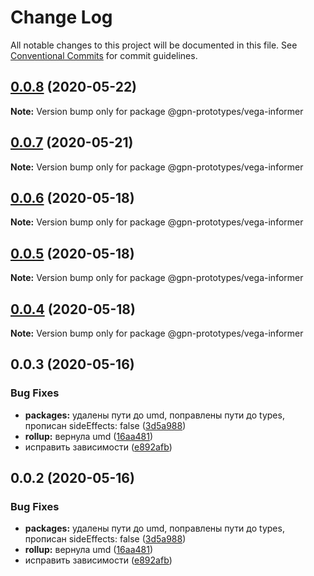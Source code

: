 # Change Log

All notable changes to this project will be documented in this file.
See [Conventional Commits](https://conventionalcommits.org) for commit guidelines.

## [0.0.8](https://github.com/gpn-prototypes/vega-ui/compare/@gpn-prototypes/vega-informer@0.0.7...@gpn-prototypes/vega-informer@0.0.8) (2020-05-22)

**Note:** Version bump only for package @gpn-prototypes/vega-informer





## [0.0.7](https://github.com/gpn-prototypes/vega-ui/compare/@gpn-prototypes/vega-informer@0.0.6...@gpn-prototypes/vega-informer@0.0.7) (2020-05-21)

**Note:** Version bump only for package @gpn-prototypes/vega-informer





## [0.0.6](https://github.com/gpn-prototypes/vega-ui/compare/@gpn-prototypes/vega-informer@0.0.5...@gpn-prototypes/vega-informer@0.0.6) (2020-05-18)

**Note:** Version bump only for package @gpn-prototypes/vega-informer





## [0.0.5](https://github.com/gpn-prototypes/vega-ui/compare/@gpn-prototypes/vega-informer@0.0.3...@gpn-prototypes/vega-informer@0.0.5) (2020-05-18)

**Note:** Version bump only for package @gpn-prototypes/vega-informer





## [0.0.4](https://github.com/gpn-prototypes/vega-ui/compare/@gpn-prototypes/vega-informer@0.0.3...@gpn-prototypes/vega-informer@0.0.4) (2020-05-18)

**Note:** Version bump only for package @gpn-prototypes/vega-informer





## 0.0.3 (2020-05-16)


### Bug Fixes

* **packages:** удалены пути до umd, поправлены пути до types, прописан sideEffects: false ([3d5a988](https://github.com/gpn-prototypes/vega-ui/commit/3d5a98871aece5d6c79be112e2e60ecd0529694e))
* **rollup:** вернула umd ([16aa481](https://github.com/gpn-prototypes/vega-ui/commit/16aa48132ca6c3934b3b12aa079f8645a0efc89b))
* исправить зависимости ([e892afb](https://github.com/gpn-prototypes/vega-ui/commit/e892afb5368b7ed2c6bdd4c77e08917e033f75ed))





## 0.0.2 (2020-05-16)

### Bug Fixes

- **packages:** удалены пути до umd, поправлены пути до types, прописан sideEffects: false ([3d5a988](https://github.com/gpn-prototypes/vega-ui/commit/3d5a98871aece5d6c79be112e2e60ecd0529694e))
- **rollup:** вернула umd ([16aa481](https://github.com/gpn-prototypes/vega-ui/commit/16aa48132ca6c3934b3b12aa079f8645a0efc89b))
- исправить зависимости ([e892afb](https://github.com/gpn-prototypes/vega-ui/commit/e892afb5368b7ed2c6bdd4c77e08917e033f75ed))
